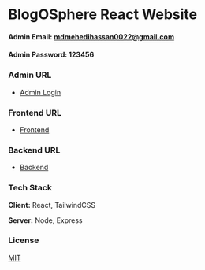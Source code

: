 # BlogOSphere React Website

#### Admin Email: mdmehedihassan0022@gmail.com

#### Admin Password: 123456

### Admin URL

- [Admin Login](https://blogo-sphere-cb0jlj8jp-mehedis-projects-9b029470.vercel.app/blog-admin)

### Frontend URL

- [Frontend](https://blogo-sphere-puce.vercel.app/)

### Backend URL

- [Backend](https://blog-sand-two-72.vercel.app/)

### Tech Stack

**Client:** React, TailwindCSS

**Server:** Node, Express

### License

[MIT](https://choosealicense.com/licenses/mit/)

